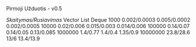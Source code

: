 Pirmoji Užduotis - v0.5

*Skaitymas/Rusiavimas*
          Vector       List         Deque
1000      0.002/0.0003 0.005/0.0002 0.002/0.0005
10000     0.02/0.006   0.015/0.003  0.014/0.006
100000    0.14/0.07    0.14/0.05    0.13/0.085
1000000   1.4/0.77     1.4/0.4      1.35/0.9
10000000  23.8/28.6    13/6         13.4/13.9
